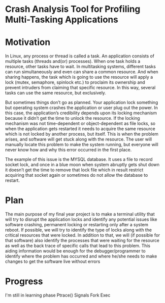 # Crash Analysis Tool for Profiling Multi-Tasking Applications 

# Motivation
In Linux, any process or thread is called a task. An application consists of multiple tasks (threads and(or) processes). When one task holds a resource, other tasks have to wait. In multitasking systems, different tasks can run simultaneously and even can share a common resource. And when sharing happens, the task which is going to use the resource will apply a lock (mutex, semaphore, spinlock etc.) to proclaim its ownership and prevent intruders from claiming that specific resource. In this way, several tasks can use the same resource, but exclusively.  

But sometimes things don’t go as planned. Your application lock something but operating system crashes the application or user plug out the power. In this case, the application’s credibility depends upon its locking mechanism because it didn’t get the time to unlock the resource. If the locking mechanism was not time-dependent or object-dependent as file locks, so when the application gets restarted it needs to acquire the same resource which is not locked by another process, but itself. This is when the problem arises, and software will get stuck along with the resource. The user will manually locate this problem to make the system running, but everyone will never know how and why this error occurred in the first place.  

The example of this issue is the MYSQL database. It uses a file to record socket lock, and once in a blue moon when system abruptly gets shut down it doesn’t get the time to remove that lock file which in result restrict acquiring that socket again or sometimes do not allow the database to restart.    

# Plan
The main purpose of my final year project is to make a terminal utility that will try to disrupt the application locks and identify any potential issues like software crashing, permanent locking or restarting only after a system reboot. If possible, we will try to identify the type of locks along with the critical resources that were locked. In addition to that, we will (if possible for that software) also identify the processes that were waiting for the resource as well as the back trace of specific calls that lead to this problem. This aiding information would be enough for the debugger/programmer to identify where the problem has occurred and where he/she needs to make changes to get the software live without errors

# Progress
I'm still in learning phase
Ptrace()
Signals
Fork
Exec
